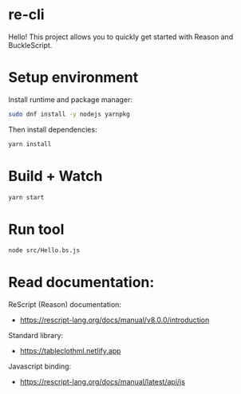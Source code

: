 # re-cli

Hello! This project allows you to quickly get started with Reason and BuckleScript.

# Setup environment

Install runtime and package manager:

```bash
sudo dnf install -y nodejs yarnpkg
```

Then install dependencies:

```bash
yarn install
```

# Build + Watch

```bash
yarn start
```

# Run tool

```bash
node src/Hello.bs.js
```

# Read documentation:

ReScript (Reason) documentation:
* https://rescript-lang.org/docs/manual/v8.0.0/introduction

Standard library:
* https://tableclothml.netlify.app

Javascript binding:
* https://rescript-lang.org/docs/manual/latest/api/js
